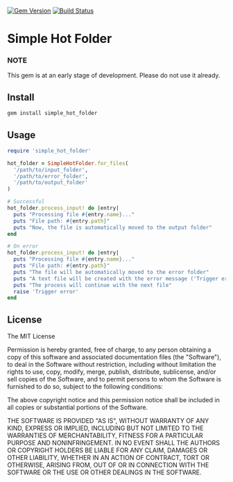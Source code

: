 [![Gem Version](https://badge.fury.io/rb/simple_hot_folder.svg)](https://badge.fury.io/rb/simple_hot_folder)
[![Build Status](https://travis-ci.org/galfus/simple-hot-folder.svg?branch=master)](https://travis-ci.org/galfus/simple-hot-folder)

# Simple Hot Folder

### NOTE

This gem is at an early stage of development. Please do not use it already.


## Install

```bash
gem install simple_hot_folder
```

## Usage

```ruby
require 'simple_hot_folder'

hot_folder = SimpleHotFolder.for_files(
  '/path/to/input_folder',
  '/path/to/error_folder',
  '/path/to/output_folder'
)

# Successful
hot_folder.process_input! do |entry|
  puts "Processing file #{entry.name}..."
  puts "File path: #{entry.path}"
  puts "Now, the file is automatically moved to the output folder"
end

# On error
hot_folder.process_input! do |entry|
  puts "Processing file #{entry.name}..."
  puts "File path: #{entry.path}"
  puts "The file will be automatically moved to the error folder"
  puts "A text file will be created with the error message ('Trigger error')"
  puts "The process will continue with the next file"
  raise 'Trigger error'
end
```

## License

The MIT License

Permission is hereby granted, free of charge, to any person obtaining a copy
of this software and associated documentation files (the "Software"), to deal
in the Software without restriction, including without limitation the rights
to use, copy, modify, merge, publish, distribute, sublicense, and/or sell
copies of the Software, and to permit persons to whom the Software is
furnished to do so, subject to the following conditions:

The above copyright notice and this permission notice shall be included in
all copies or substantial portions of the Software.

THE SOFTWARE IS PROVIDED "AS IS", WITHOUT WARRANTY OF ANY KIND, EXPRESS OR
IMPLIED, INCLUDING BUT NOT LIMITED TO THE WARRANTIES OF MERCHANTABILITY,
FITNESS FOR A PARTICULAR PURPOSE AND NONINFRINGEMENT. IN NO EVENT SHALL THE
AUTHORS OR COPYRIGHT HOLDERS BE LIABLE FOR ANY CLAIM, DAMAGES OR OTHER
LIABILITY, WHETHER IN AN ACTION OF CONTRACT, TORT OR OTHERWISE, ARISING FROM,
OUT OF OR IN CONNECTION WITH THE SOFTWARE OR THE USE OR OTHER DEALINGS IN
THE SOFTWARE.
